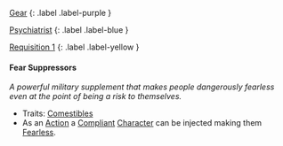 
[Gear](Game/Gear-List)
{: .label .label-purple }

[Psychiatrist](Game/Psychiatrist)
{: .label .label-blue }

[Requisition 1](Game/Deployment#Requisition)
{: .label .label-yellow }
#### Fear Suppressors
*A powerful military supplement that makes people dangerously fearless even at the point of being a risk to themselves.*
* Traits: [Comestibles](Game/Core/Gear#Comestibles)
* As an [Action](Game/Core/Terminology#Action) a [Compliant](Game/Core/Terminology#Compliant) [Character](Game/Core/Terminology#Character) can be injected making them [Fearless](Game/Core/Effects#Fearless).

